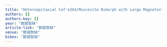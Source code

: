 ```yaml
---
title: "Heteroepitaxial Cof'e2O4/Muscovite Bimorph with Large Magnetostriction for Flexible Electronics"
authors: []
authors-key: []
year: "数据暂缺"
article-link: "数据暂缺"
venue: "数据暂缺"
bibex: "数据暂缺"
---
```

